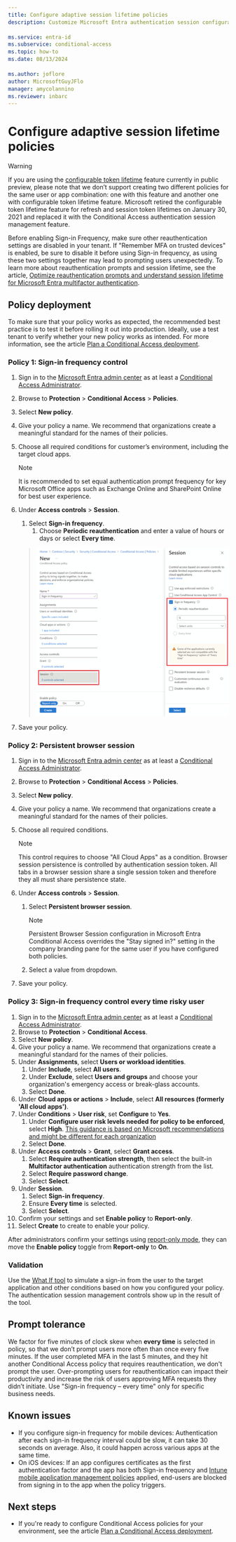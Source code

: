 ```yaml
---
title: Configure adaptive session lifetime policies
description: Customize Microsoft Entra authentication session configuration including user sign-in frequency and browser session persistence.

ms.service: entra-id
ms.subservice: conditional-access
ms.topic: how-to
ms.date: 08/13/2024

ms.author: joflore
author: MicrosoftGuyJFlo
manager: amycolannino
ms.reviewer: inbarc
---
```

# Configure adaptive session lifetime policies

> [!WARNING]
> If you are using the [configurable token lifetime](~/identity-platform/configurable-token-lifetimes.md) feature currently in public preview, please note that we don’t support creating two different policies for the same user or app combination: one with this feature and another one with configurable token lifetime feature. Microsoft retired the configurable token lifetime feature for refresh and session token lifetimes on January 30, 2021 and replaced it with the Conditional Access authentication session management feature.  
>
> Before enabling Sign-in Frequency, make sure other reauthentication settings are disabled in your tenant. If "Remember MFA on trusted devices" is enabled, be sure to disable it before using Sign-in frequency, as using these two settings together may lead to prompting users unexpectedly. To learn more about reauthentication prompts and session lifetime, see the article, [Optimize reauthentication prompts and understand session lifetime for Microsoft Entra multifactor authentication](~/identity/authentication/concepts-azure-multi-factor-authentication-prompts-session-lifetime.md).

## Policy deployment

To make sure that your policy works as expected, the recommended best practice is to test it before rolling it out into production. Ideally, use a test tenant to verify whether your new policy works as intended. For more information, see the article [Plan a Conditional Access deployment](plan-conditional-access.md).

### Policy 1: Sign-in frequency control

1. Sign in to the [Microsoft Entra admin center](https://entra.microsoft.com) as at least a [Conditional Access Administrator](../role-based-access-control/permissions-reference.md#conditional-access-administrator).
1. Browse to **Protection** > **Conditional Access** > **Policies**.
1. Select **New policy**.
1. Give your policy a name. We recommend that organizations create a meaningful standard for the names of their policies.
1. Choose all required conditions for customer’s environment, including the target cloud apps.

   > [!NOTE]
   > It is recommended to set equal authentication prompt frequency for key Microsoft Office apps such as Exchange Online and SharePoint Online for best user experience.

1. Under **Access controls** > **Session**.
   1. Select **Sign-in frequency**.
      1. Choose **Periodic reauthentication** and enter a value of hours or days or select **Every time**.

   > ![Screenshot showing a Conditional Access policy configured for sign-in frequency.](media/howto-conditional-access-session-lifetime/conditional-access-policy-session-sign-in-frequency.png)

1. Save your policy.

### Policy 2: Persistent browser session

1. Sign in to the [Microsoft Entra admin center](https://entra.microsoft.com) as at least a [Conditional Access Administrator](../role-based-access-control/permissions-reference.md#conditional-access-administrator).
1. Browse to **Protection** > **Conditional Access** > **Policies**.
1. Select **New policy**.
1. Give your policy a name. We recommend that organizations create a meaningful standard for the names of their policies.
1. Choose all required conditions.

   > [!NOTE]
   > This control requires to choose "All Cloud Apps" as a condition. Browser session persistence is controlled by authentication session token. All tabs in a browser session share a single session token and therefore they all must share persistence state.

1. Under **Access controls** > **Session**.
   1. Select **Persistent browser session**.

      > [!NOTE]
      > Persistent Browser Session configuration in Microsoft Entra Conditional Access overrides the "Stay signed in?" setting in the company branding pane for the same user if you have configured both policies.

   1. Select a value from dropdown.
1. Save your policy.

### Policy 3: Sign-in frequency control every time risky user

1. Sign in to the [Microsoft Entra admin center](https://entra.microsoft.com) as at least a [Conditional Access Administrator](~/identity/role-based-access-control/permissions-reference.md#conditional-access-administrator).
1. Browse to **Protection** > **Conditional Access**.
1. Select **New policy**.
1. Give your policy a name. We recommend that organizations create a meaningful standard for the names of their policies.
1. Under **Assignments**, select **Users or workload identities**.
   1. Under **Include**, select **All users**.
   1. Under **Exclude**, select **Users and groups** and choose your organization's emergency access or break-glass accounts. 
   1. Select **Done**.
1. Under **Cloud apps or actions** > **Include**, select **All resources (formerly 'All cloud apps')**.
1. Under **Conditions** > **User risk**, set **Configure** to **Yes**. 
   1. Under **Configure user risk levels needed for policy to be enforced**, select **High**. [This guidance is based on Microsoft recommendations and might be different for each organization](../../id-protection/howto-identity-protection-configure-risk-policies.md#choosing-acceptable-risk-levels)
   1. Select **Done**.
1. Under **Access controls** > **Grant**, select **Grant access**.
   1. Select **Require authentication strength**, then select the built-in **Multifactor authentication** authentication strength from the list.
   1. Select **Require password change**.
   1. Select **Select**.
1. Under **Session**.
   1. Select **Sign-in frequency**.
   1. Ensure **Every time** is selected.
   1. Select **Select**.
1. Confirm your settings and set **Enable policy** to **Report-only**.
1. Select **Create** to create to enable your policy.

After administrators confirm your settings using [report-only mode](howto-conditional-access-insights-reporting.md), they can move the **Enable policy** toggle from **Report-only** to **On**.

### Validation

Use the [What If tool](what-if-tool.md) to simulate a sign-in from the user to the target application and other conditions based on how you configured your policy. The authentication session management controls show up in the result of the tool.

## Prompt tolerance

We factor for five minutes of clock skew when **every time** is selected in policy, so that we don’t prompt users more often than once every five minutes. If the user completed MFA in the last 5 minutes, and they hit another Conditional Access policy that requires reauthentication, we don't prompt the user. Over-prompting users for reauthentication can impact their productivity and increase the risk of users approving MFA requests they didn’t initiate. Use "Sign-in frequency – every time" only for specific business needs.

## Known issues

* If you configure sign-in frequency for mobile devices: Authentication after each sign-in frequency interval could be slow, it can take 30 seconds on average. Also, it could happen across various apps at the same time.
* On iOS devices: If an app configures certificates as the first authentication factor and the app has both Sign-in frequency and [Intune mobile application management policies](/mem/intune/apps/app-lifecycle) applied, end-users are blocked from signing in to the app when the policy triggers.

## Next steps

* If you're ready to configure Conditional Access policies for your environment, see the article [Plan a Conditional Access deployment](plan-conditional-access.md).
